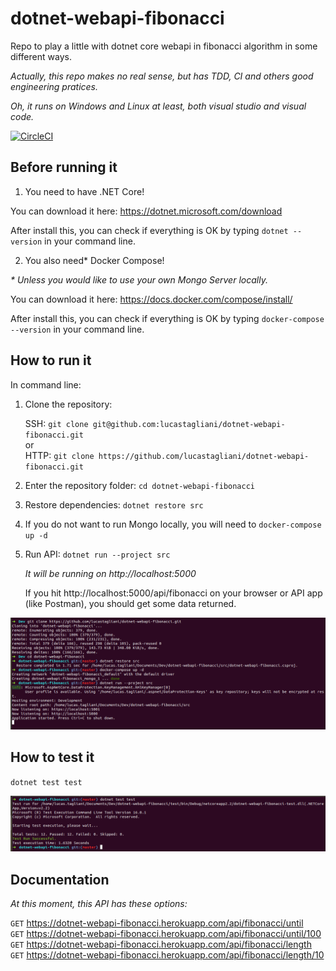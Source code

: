 dotnet-webapi-fibonacci
===

Repo to play a little with dotnet core webapi in fibonacci algorithm in some different ways.

_Actually, this repo makes no real sense, but has TDD, CI and others good engineering pratices._  

_Oh, it runs on Windows and Linux at least, both visual studio and visual code._

[![CircleCI](https://circleci.com/gh/lucastagliani/dotnet-webapi-fibonacci.svg?style=svg)](https://circleci.com/gh/lucastagliani/dotnet-webapi-fibonacci)

## Before running it

1. You need to have .NET Core!

You can download it here: https://dotnet.microsoft.com/download

After install this, you can check if everything is OK by typing `dotnet --version` in your command line.

2. You also need* Docker Compose!

_* Unless you would like to use your own Mongo Server locally._

You can download it here: https://docs.docker.com/compose/install/

After install this, you can check if everything is OK by typing `docker-compose --version` in your command line.


## How to run it

In command line:

1. Clone the repository: 

    SSH: `git clone git@github.com:lucastagliani/dotnet-webapi-fibonacci.git`  
    or  
    HTTP: `git clone https://github.com/lucastagliani/dotnet-webapi-fibonacci.git`

2. Enter the repository folder: `cd dotnet-webapi-fibonacci`

3. Restore dependencies: `dotnet restore src`

4. If you do not want to run Mongo locally, you will need to `docker-compose up -d`

5. Run API: `dotnet run --project src`

    _It will be running on http://localhost:5000_

    If you hit http://localhost:5000/api/fibonacci on your browser or API app (like Postman), you should get some data returned. 

![Image](how-to-run-it.png "How1 to run it")

## How to test it 

`dotnet test test`

![Image](how-to-test-it.png "How to test it")

## Documentation

_At this moment, this API has these options:_

`GET` https://dotnet-webapi-fibonacci.herokuapp.com/api/fibonacci/until  
`GET` https://dotnet-webapi-fibonacci.herokuapp.com/api/fibonacci/until/100
`GET` https://dotnet-webapi-fibonacci.herokuapp.com/api/fibonacci/length  
`GET` https://dotnet-webapi-fibonacci.herokuapp.com/api/fibonacci/length/10  


